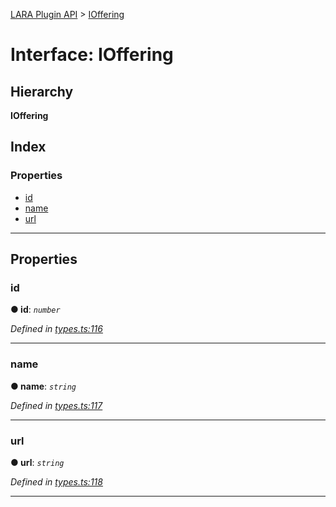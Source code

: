 [LARA Plugin API](../README.md) > [IOffering](../interfaces/ioffering.md)

# Interface: IOffering

## Hierarchy

**IOffering**

## Index

### Properties

* [id](ioffering.md#id)
* [name](ioffering.md#name)
* [url](ioffering.md#url)

---

## Properties

<a id="id"></a>

###  id

**● id**: *`number`*

*Defined in [types.ts:116](https://github.com/concord-consortium/lara/blob/27f05a65/lara-typescript/src/plugin-api/types.ts#L116)*

___
<a id="name"></a>

###  name

**● name**: *`string`*

*Defined in [types.ts:117](https://github.com/concord-consortium/lara/blob/27f05a65/lara-typescript/src/plugin-api/types.ts#L117)*

___
<a id="url"></a>

###  url

**● url**: *`string`*

*Defined in [types.ts:118](https://github.com/concord-consortium/lara/blob/27f05a65/lara-typescript/src/plugin-api/types.ts#L118)*

___

